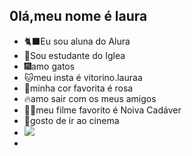 ## 0lá,meu nome é laura 

- 🐈‍⬛Eu sou aluna do Alura
- 🎀Sou estudante do Iglea
- 🎆amo gatos
- 🐱meu insta é vitorino.lauraa
- 🧋minha cor favorita é rosa
- 🔥amo sair com os meus amigos
- 👰‍♀️meu filme favorito é Noiva Cadáver
- 🎦gosto de ir ao cinema
- ![](https://media1.tenor.com/m/f4PUj7wUIm4AAAAC/cat-tongue.gif)
- 
